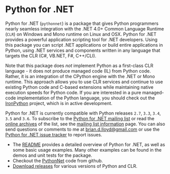 # Python for .NET

Python for .NET (`pythonnet`) is a package that gives Python programmers
nearly seamless integration with the .NET 4.0+ Common Language Runtime
(`CLR`) on Windows and Mono runtime on Linux and OSX. Python for .NET
provides a powerful application scripting tool for .NET developers.
Using this package you can script .NET applications or build entire
applications in Python, using .NET services and components written in
any language that targets the CLR (C#, VB.NET, F#, C++/CLI).

Note that this package does _not_ implement Python as a first-class CLR
language - it does not produce managed code (IL) from Python code. Rather,
it is an integration of the CPython engine with the .NET or Mono runtime.
This approach allows you to use CLR services and continue to use existing
Python code and C-based extensions while maintaining native execution
speeds for Python code. If you are interested in a pure managed-code
implementation of the Python language, you should check out the
[IronPython][1] project, which is in active development.

Python for .NET is currently compatible with Python releases
`2.7`, `3.3`, `3.4`, `3.5` and `3.6`.
To subscribe to the [Python for .NET mailing list][2] or read the
[online archives][3] of the list, see the [mailing list information][2]
page. You can also send questions or comments to me at
[brian.d.lloyd@gmail.com][4] or use the [Python for .NET issue tracker][5]
to report issues.

-   The [README][6] provides a detailed overview of Python for .NET,
    as well as some basic usage examples. Many other examples can be
    found in the demos and unit tests for the package.
-   Checkout the [PythonNet][7] code from github.
-   [Download releases][8] for various versions of Python and CLR.

[1]: http://www.ironpython.com

[2]: http://mail.python.org/mailman/listinfo/pythondotnet

[3]: http://mail.python.org/pipermail/pythondotnet/

[4]: mailto:brian.d.lloyd@gmail.com

[5]: http://github.com/pythonnet/pythonnet/issues

[6]: http://pythonnet.github.io/readme.html

[7]: http://github.com/pythonnet/pythonnet

[8]: https://pypi.python.org/pypi/pythonnet
